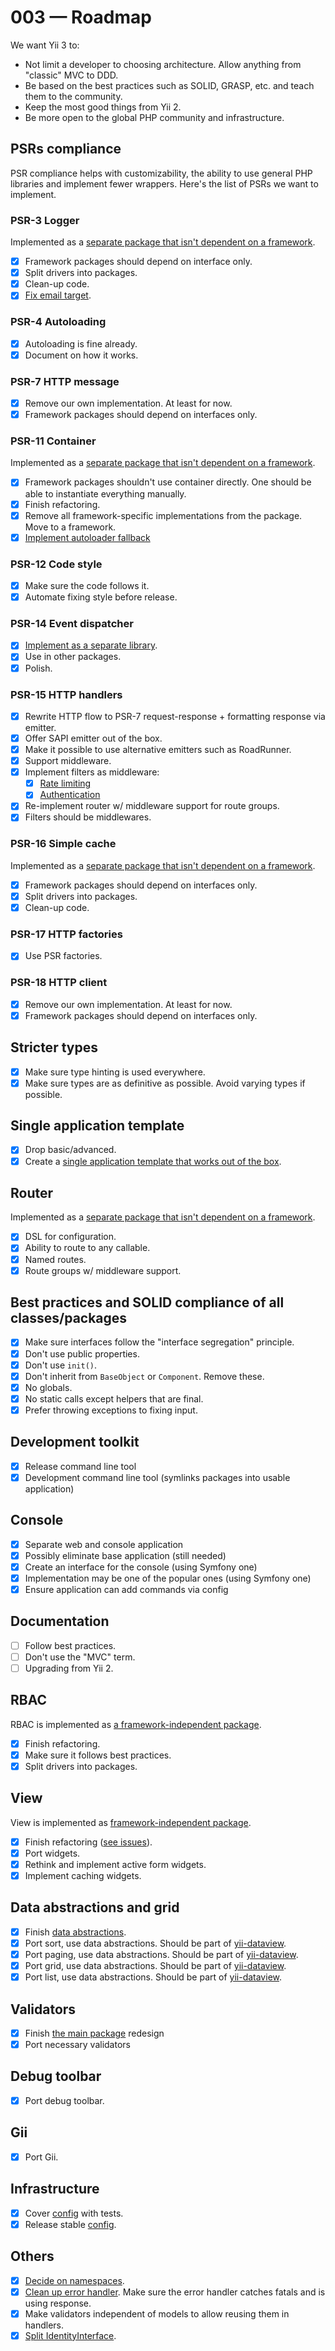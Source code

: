 # 003 — Roadmap

We want Yii 3 to:

- Not limit a developer to choosing architecture. Allow anything from "classic" MVC to DDD.
- Be based on the best practices such as SOLID, GRASP, etc. and teach them to the community.
- Keep the most good things from Yii 2.
- Be more open to the global PHP community and infrastructure.

## PSRs compliance

PSR compliance helps with customizability, the ability to use general PHP libraries and implement fewer wrappers.
Here's the list of PSRs we want to implement.

### PSR-3 Logger

Implemented as a [separate package that isn't dependent on a framework](https://github.com/yiisoft/log).

- [x] Framework packages should depend on interface only.
- [x] Split drivers into packages.
- [x] Clean-up code.
- [x] [Fix email target](https://github.com/yiisoft/log-target-email).

### PSR-4 Autoloading

- [x] Autoloading is fine already.
- [x] Document on how it works.

### PSR-7 HTTP message

- [x] Remove our own implementation. At least for now.
- [x] Framework packages should depend on interfaces only.

### PSR-11 Container

Implemented as a [separate package that isn't dependent on a framework](https://github.com/yiisoft/di).

- [x] Framework packages shouldn't use container directly. One should be able to instantiate everything manually.
- [x] Finish refactoring.
- [x] Remove all framework-specific implementations from the package. Move to a framework.
- [x] [Implement autoloader fallback](https://github.com/yiisoft/di/issues/88)

### PSR-12 Code style

- [x] Make sure the code follows it.
- [x] Automate fixing style before release.

### PSR-14 Event dispatcher

- [x] [Implement as a separate library](https://github.com/yiisoft/event-dispatcher).
- [x] Use in other packages.
- [x] Polish.

### PSR-15 HTTP handlers

- [x] Rewrite HTTP flow to PSR-7 request-response + formatting response via emitter.
- [x] Offer SAPI emitter out of the box.
- [x] Make it possible to use alternative emitters such as RoadRunner.
- [x] Support middleware.
- [x] Implement filters as middleware:
  - [x] [Rate limiting](https://github.com/yiisoft/yii-web/issues/63)
  - [x] [Authentication](https://github.com/yiisoft/yii-web/issues/114)
- [x] Re-implement router w/ middleware support for route groups.
- [x] Filters should be middlewares.

### PSR-16 Simple cache

Implemented as a [separate package that isn't dependent on a framework](https://github.com/yiisoft/cache).

- [x] Framework packages should depend on interfaces only.
- [x] Split drivers into packages.
- [x] Clean-up code.

### PSR-17 HTTP factories

- [x] Use PSR factories.

### PSR-18 HTTP client

- [x] Remove our own implementation. At least for now.
- [x] Framework packages should depend on interfaces only.

## Stricter types

- [x] Make sure type hinting is used everywhere.
- [x] Make sure types are as definitive as possible. Avoid varying types if possible.

## Single application template

- [x] Drop basic/advanced.
- [x] Create a [single application template that works out of the box](https://github.com/yiisoft/app).

## Router

Implemented as a [separate package that isn't dependent on a framework](https://github.com/yiisoft/router).

- [x] DSL for configuration.
- [x] Ability to route to any callable.
- [x] Named routes.
- [x] Route groups w/ middleware support.

## Best practices and SOLID compliance of all classes/packages

- [x] Make sure interfaces follow the "interface segregation" principle.
- [x] Don't use public properties.
- [x] Don't use `init()`.
- [x] Don't inherit from `BaseObject` or `Component`. Remove these.
- [x] No globals.
- [x] No static calls except helpers that are final.
- [x] Prefer throwing exceptions to fixing input.

## Development toolkit

- [x] Release command line tool
- [x] Development command line tool (symlinks packages into usable application)

## Console

- [x] Separate web and console application
- [x] Possibly eliminate base application (still needed)
- [x] Create an interface for the console (using Symfony one)
- [x] Implementation may be one of the popular ones (using Symfony one)
- [x] Ensure application can add commands via config

## Documentation

- [ ] Follow best practices.
- [ ] Don't use the "MVC" term.
- [ ] Upgrading from Yii 2.

## RBAC

RBAC is implemented as [a framework-independent package](https://github.com/yiisoft/rbac).

- [x] Finish refactoring.
- [x] Make sure it follows best practices.
- [x] Split drivers into packages.

## View

View is implemented as [framework-independent package](https://github.com/yiisoft/view).

- [x] Finish refactoring ([see issues](https://github.com/yiisoft/view/issues)).
- [x] Port widgets.
- [x] Rethink and implement active form widgets.
- [x] Implement caching widgets.

## Data abstractions and grid

- [x] Finish [data abstractions](https://github.com/yiisoft/data).
- [x] Port sort, use data abstractions. Should be part of [yii-dataview](https://github.com/yiisoft/yii-dataview).
- [x] Port paging, use data abstractions. Should be part of [yii-dataview](https://github.com/yiisoft/yii-dataview).
- [x] Port grid, use data abstractions. Should be part of [yii-dataview](https://github.com/yiisoft/yii-dataview).
- [x] Port list, use data abstractions. Should be part of [yii-dataview](https://github.com/yiisoft/yii-dataview).

## Validators

- [x] Finish [the main package](https://github.com/yiisoft/validator) redesign
- [x] Port necessary validators

## Debug toolbar

- [x] Port debug toolbar.

## Gii

- [x] Port Gii.

## Infrastructure

- [x] Cover [config](https://github.com/yiisoft/config) with tests.
- [x] Release stable [config](https://github.com/yiisoft/config).

## Others

- [x] [Decide on namespaces](https://forum.yiiframework.com/t/lowercase-or-camelcase-namespaces/124983/52).
- [x] [Clean up error handler](https://github.com/yiisoft/yii2/issues/14348). Make sure the error handler catches
  fatals and is using response.
- [x] Make validators independent of models to allow reusing them in handlers.
- [x] [Split IdentityInterface](https://github.com/yiisoft/yii2/issues/13825).
